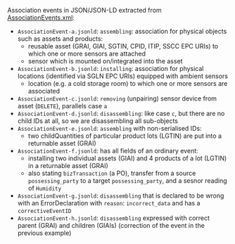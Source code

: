 
Association events in JSON/JSON-LD  extracted from [AssociationEvents.xml](../../XML/AssociationEvent/AssociationEvents.xml):

- `AssociationEvent-a.jsonld`: `assembling`: association for physical objects such as assets and products:
   - reusable asset (GRAI, GIAI, SGTIN, CPID, ITIP, SSCC EPC URIs) to which one or more sensors are attached 
   - sensor which is mounted on/integrated into the asset 
- `AssociationEvent-b.jsonld`: `installing`: association for physical locations (identified via SGLN EPC URIs) equipped with ambient sensors
   - location (e.g. a cold storage room) to which one or more sensors are associated
- `AssociationEvent-c.jsonld`: `removing` (unpairing) sensor device from asset (`DELETE`), parallels case `a`
- `AssociationEvent-d.jsonld`: `disassembling`: like case `c`, but there are no child IDs at all, so we are disassembling all sub-objects
- `AssociationEvent-e.jsonld`: `assembling` with non-serialised IDs:
   - two childQuantities of particular product lots (LGTIN) are put into a returnable asset (GRAI)
- `AssociationEvent-f.jsonld`: has all fields of an ordinary event:
   - installing two individual assets (GIAI) and 4 products of a lot (LGTIN) in a returnable asset (GRAI)
   - also stating `bizTransaction` (a PO), transfer from a source `possessing_party` to a target `possessing_party`, and a sesnor reading of `Humidity`
- `AssociationEvent-g.jsonld`: `disassembling` that is declared to be wrong with an ErrorDeclaration with `reason`: `incorrect_data` and has a `correctiveEventID`
- `AssociationEvent-h.jsonld`: `disassembling` expressed with correct parent (GRAI) and children (GIAIs) (correction of the event in the previous example)
